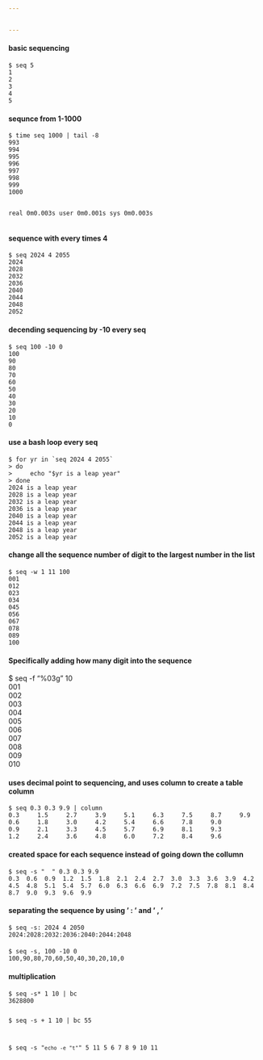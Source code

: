 ```yaml
---


---
```


<h4 id="basic-sequencing">basic sequencing</h4>
<pre><code>$ seq 5
1
2
3
4
5
</code></pre>
<h4 id="sequnce-from-1-1000">sequnce from 1-1000</h4>
<pre><code>$ time seq 1000 | tail -8
993
994
995
996
997
998
999
1000

real    0m0.003s
user    0m0.001s
sys     0m0.003s
</code></pre>
<h4 id="sequence-with-every-times-4">sequence with every times 4</h4>
<pre><code>$ seq 2024 4 2055
2024
2028
2032
2036
2040
2044
2048
2052
</code></pre>
<h4 id="decending-sequencing-by--10-every-seq">decending sequencing by -10 every seq</h4>
<pre><code>$ seq 100 -10 0
100
90
80
70
60
50
40
30
20
10
0
</code></pre>
<h4 id="use-a-bash-loop-every-seq">use a bash loop every seq</h4>
<pre><code>$ for yr in `seq 2024 4 2055`
&gt; do
&gt;     echo "$yr is a leap year"
&gt; done
2024 is a leap year
2028 is a leap year
2032 is a leap year
2036 is a leap year
2040 is a leap year
2044 is a leap year
2048 is a leap year
2052 is a leap year
</code></pre>
<h4 id="change-all-the-sequence-number-of-digit-to-the-largest-number-in-the-list">change all the sequence number of digit to the largest number in the list</h4>
<pre><code>$ seq -w 1 11 100
001
012
023
034
045
056
067
078
089
100
</code></pre>
<h4 id="specifically-adding-how-many-digit-into-the-sequence">Specifically adding how many digit into the sequence</h4>
<p>$ seq -f “%03g” 10<br>
001<br>
002<br>
003<br>
004<br>
005<br>
006<br>
007<br>
008<br>
009<br>
010</p>
<h4 id="uses-decimal-point-to-sequencing-and-uses-column-to-create-a-table-column">uses decimal point to sequencing, and uses column to create a table column</h4>
<pre><code>$ seq 0.3 0.3 9.9 | column
0.3     1.5     2.7     3.9     5.1     6.3     7.5     8.7     9.9
0.6     1.8     3.0     4.2     5.4     6.6     7.8     9.0
0.9     2.1     3.3     4.5     5.7     6.9     8.1     9.3
1.2     2.4     3.6     4.8     6.0     7.2     8.4     9.6
</code></pre>
<h4 id="created-space-for-each-sequence-instead-of-going-down-the-collumn">created space for each sequence instead of going down the collumn</h4>
<pre><code>$ seq -s "  " 0.3 0.3 9.9
0.3  0.6  0.9  1.2  1.5  1.8  2.1  2.4  2.7  3.0  3.3  3.6  3.9  4.2  4.5  4.8  5.1  5.4  5.7  6.0  6.3  6.6  6.9  7.2  7.5  7.8  8.1  8.4  8.7  9.0  9.3  9.6  9.9
</code></pre>
<h4 id="separating-the-sequence-by-using----and---">separating the sequence by using ’ : ’ and ’ , ’</h4>
<pre><code>$ seq -s: 2024 4 2050
2024:2028:2032:2036:2040:2044:2048
</code></pre>
<h4 id="section"></h4>
<pre><code>$ seq -s, 100 -10 0
100,90,80,70,60,50,40,30,20,10,0
</code></pre>
<h4 id="multiplication">multiplication</h4>
<pre><code>$ seq -s* 1 10 | bc
3628800

$ seq -s + 1 10 | bc
55

$ seq -s "`echo -e "t"`" 5 11
5       6       7       8       9       10      11
</code></pre>

